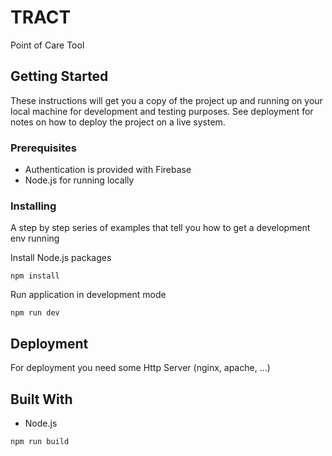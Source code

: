 # TRACT

Point of Care Tool

## Getting Started

These instructions will get you a copy of the project up and running on your local machine for development and testing purposes. See deployment for notes on how to deploy the project on a live system.

### Prerequisites

- Authentication is provided with Firebase
- Node.js for running locally

### Installing

A step by step series of examples that tell you how to get a development env running

Install Node.js packages

```
npm install
```

Run application in development mode

```
npm run dev
```

## Deployment

For deployment you need some Http Server (nginx, apache, ...)

## Built With

* Node.js

```
npm run build
```
